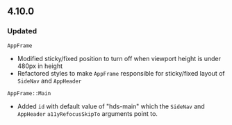 ## 4.10.0

### Updated

`AppFrame`
- Modified sticky/fixed position to turn off when viewport height is under 480px in height
- Refactored styles to make `AppFrame` responsible for sticky/fixed layout of `SideNav` and `AppHeader`

`AppFrame::Main`

- Added `id` with default value of "hds-main" which the `SideNav` and `AppHeader` `a11yRefocusSkipTo` arguments point to.
